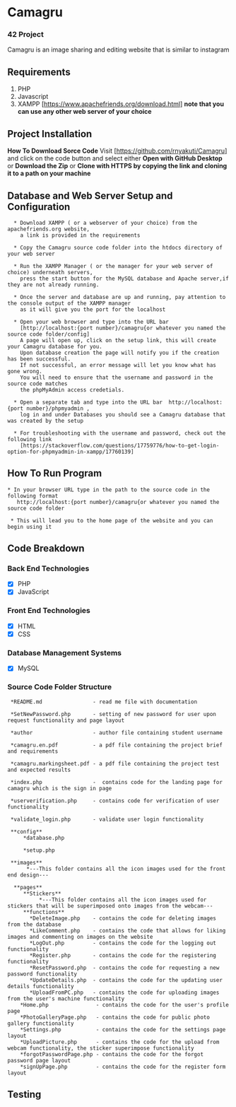 # Camagru
### 42 Project ###
Camagru is an image sharing and editing website that is similar to instagram

## Requirements ##
1.  PHP
2. Javascript
3. XAMPP [https://www.apachefriends.org/download.html] **note that you can use any other web server of your choice** 

## Project Installation ## 

  **How To Download Sorce Code**
    Visit [https://github.com/rnyakuti/Camagru] and click on the code button and select either **Open with GitHub Desktop** or **Download the Zip** or **Clone with HTTPS
    by copying the link and cloning it to a path on your machine**
    
##    Database and Web Server Setup and Configuration ##
      * Download XAMPP ( or a webserver of your choice) from the apachefriends.org website, 
        a link is provided in the requirements
        
      * Copy the Camagru source code folder into the htdocs directory of your web server
      
      * Run the XAMPP Manager ( or the manager for your web server of choice) underneath servers, 
        press the start button for the MySQL database and Apache server,if they are not already running.
        
      * Once the server and database are up and running, pay attention to the console output of the XAMPP manager 
        as it will give you the port for the localhost
        
      * Open your web browser and type into the URL bar 
        [http://localhost:{port number}/camagru{or whatever you named the source code folder/config]
        A page will open up, click on the setup link, this will create your Camagru database for you. 
        Upon database creation the page will notify you if the creation has been successful.
        If not successful, an error message will let you know what has gone wrong. 
        You will need to ensure that the username and password in the source code matches 
        the phpMyAdmin access credetials.
        
      * Open a separate tab and type into the URL bar  http://localhost:{port number}/phpmyadmin , 
        log in and under Databases you should see a Camagru database that was created by the setup
        
      * For troubleshooting with the username and password, check out the following link 
        [https://stackoverflow.com/questions/17759776/how-to-get-login-option-for-phpmyadmin-in-xampp/17760139]

## How To Run Program ##

    * In your browser URL type in the path to the source code in the following format 
       http://localhost:{port number}/camagru{or whatever you named the source code folder
       
     * This will lead you to the home page of the website and you can begin using it


## Code Breakdown ##

   ### Back End Technologies ###
   - [x] PHP
   - [x] JavaScript
   
   ### Front End Technologies ###
   - [x] HTML
   - [x] CSS
   
   ### Database Management Systems ###
   - [x] MySQL
   
   ### Source Code Folder Structure ###
   
     *README.md                - read me file with documentation
   
     *SetNewPassword.php       - setting of new password for user upon request functionality and page layout
   
     *author                   - author file containing student username
   
     *camagru.en.pdf           - a pdf file containing the project brief and requirements
   
     *camagru.markingsheet.pdf - a pdf file containing the project test and expected results
   
     *index.php                -  contains code for the landing page for camagru which is the sign in page
   
     *userverification.php     - contains code for verification of user functionality
   
     *validate_login.php       - validate user login functionality
   
     **config**
         *database.php
         
         *setup.php
       
     **images**
          *---This folder contains all the icon images used for the front end design---
       
      **pages**
         **Stickers**
              *---This folder contains all the icon images used for stickers that will be superimposed onto images from the webcam---
         **functions**
           *DeleteImage.php    - contains the code for deleting images from the database
           *LikeComment.php    - contains the code that allows for liking images and commenting on images on the website
           *LogOut.php         - contains the code for the logging out functionality
           *Register.php       - contains the code for the registering functionality
           *ResetPassword.php  - contains the code for requesting a new password functionality
           *UpdateDetails.php  - contains the code for the updating user details functionality 
           *UploadFromPC.php   - contains the code for uploading images from the user's machine functionality
        *Home.php               - contains the code for the user's profile page
        *PhotoGalleryPage.php   - contains the code for public photo gallery functionality 
        *Settings.php           - contains the code for the settings page layout
        *UploadPicture.php      - contains the code for the upload from webcam functionality, the sticker superimpose functionality
        *forgotPasswordPage.php - contains the code for the forgot password page layout
        *signUpPage.php         - contains the code for the register form layout
       
  
## Testing ##
